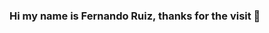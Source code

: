 ### Hi my name is Fernando Ruiz, thanks for the visit 👋

<!--
**fruizg0302/fruizg0302** is a ✨ _special_ ✨ repository because its `README.md` (this file) appears on your GitHub profile.

I am a software engineer bsaed on Mexico City, with 12 years of experience. I've been working in these places

[Conekta](https://conekta.com/)
[Apptegy](https://conekta.com/)
[Edgebound](https://conekta.com/)
[Mexican Federal Health Ministry](https://www.gob.mx/salud)


- 🔭 I’m currently working on Apptegy as a Ruby on Rails backend engineer.
  - My profesional skills include: 
   - Ruby on Rails
   - RSpec
   - PostgreSQL
   - Design Patterns
   - Good Practices
- 🌱 I’m currently learning GraphQL, German and I'm looking to become a software architect.
- 📫 How to reach me:
  - You can send me an email to: fernando.ruiz@hey.com
  - Telegram: @fruizg0302
- ⚡ Fun fact: I'm a Mathematics student at UNADM.
-->
